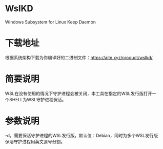# WslKD

Windows Subsystem for Linux Keep Daemon

# 下载地址

根据系统架构下载为你编译好的二进制文件：https://aite.xyz/product/wslkd/

# 简要说明

WSL在没有使用的情况下守护进程会被关闭，本工具在指定的WSL发行版打开一个SHELL为WSL守护进程保活。

# 参数说明

-d，需要保活守护进程的WSL发行版，默认值：Debian，同时为多个WSL发行版保活守护进程用英文逗号分割。